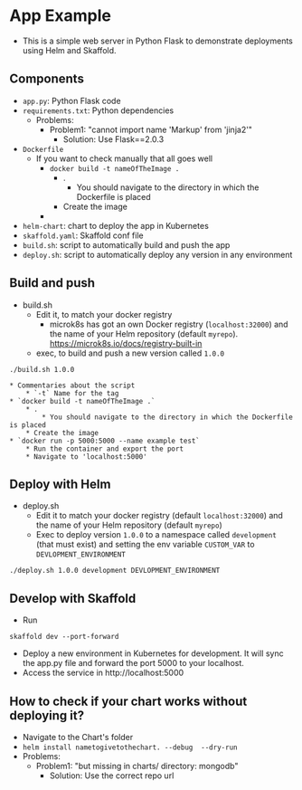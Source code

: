 # App Example
* This is a simple web server in Python Flask to demonstrate deployments using Helm and Skaffold.

## Components
* `app.py`: Python Flask code
* `requirements.txt`: Python dependencies
    * Problems:
        * Problem1: "cannot import name 'Markup' from 'jinja2'"
            * Solution: Use Flask==2.0.3
* `Dockerfile`
    * If you want to check manually  that all goes well
        * `docker build -t nameOfTheImage .`
            * .
                * You should navigate to the directory in which the Dockerfile is placed
            * Create the image
        *
* `helm-chart`: chart to deploy the app in Kubernetes
* `skaffold.yaml`: Skaffold conf file
* `build.sh`: script to automatically build and push the app
* `deploy.sh`: script to automatically deploy any version in any environment

## Build and push
* build.sh
    * Edit it, to match your docker registry
        * microk8s has got an own Docker registry (`localhost:32000`) and the name of your Helm repository (default `myrepo`). https://microk8s.io/docs/registry-built-in
    * exec, to build and push a new version called `1.0.0`
```
./build.sh 1.0.0
```
    * Commentaries about the script
        * `-t` Name for the tag
    * `docker build -t nameOfTheImage .`
        * .
            * You should navigate to the directory in which the Dockerfile is placed
        * Create the image
    * `docker run -p 5000:5000 --name example test`
        * Run the container and export the port
        * Navigate to 'localhost:5000'

## Deploy with Helm
* deploy.sh
    * Edit it to match your docker registry (default `localhost:32000`) and the name of your Helm repository (default `myrepo`)
    * Exec to deploy version `1.0.0` to a namespace called `development` (that must exist) and setting the env variable `CUSTOM_VAR` to `DEVLOPMENT_ENVIRONMENT`
```
./deploy.sh 1.0.0 development DEVLOPMENT_ENVIRONMENT
```


## Develop with Skaffold
* Run
```
skaffold dev --port-forward
```
* Deploy a new environment in Kubernetes for development. It will sync the app.py file and forward the port 5000 to your localhost.
* Access the service in http://localhost:5000

## How to check if your chart works without deploying it?
* Navigate to the Chart's folder
* `helm install nametogivetothechart. --debug  --dry-run`
* Problems:
  * Problem1: "but missing in charts/ directory: mongodb"
    * Solution: Use the correct repo url
